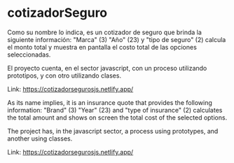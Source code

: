 # cotizadorSeguro

Como su nombre lo indica, es un cotizador de seguro que brinda la siguiente información: "Marca" (3) "Año" (23) y "tipo de seguro" (2) calcula el monto total y muestra en pantalla 
el costo total de las opciones seleccionadas.

El proyecto cuenta, en el sector javascript, con un proceso utilizando prototipos, y con otro utilizando clases.

Link: https://cotizadorsegurosjs.netlify.app/


As its name implies, it is an insurance quote that provides the following information: "Brand" (3) "Year" (23) and "type of insurance" (2) calculates the total amount and shows on screen
the total cost of the selected options.

The project has, in the javascript sector, a process using prototypes, and another using classes.

Link: https://cotizadorsegurosjs.netlify.app/
